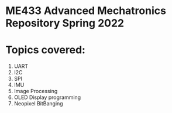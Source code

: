 # ME433 Advanced Mechatronics Repository Spring 2022

# Topics covered:
1) UART
2) I2C
3) SPI
4) IMU
5) Image Processing
6) OLED Display programming
7) Neopixel BitBanging
